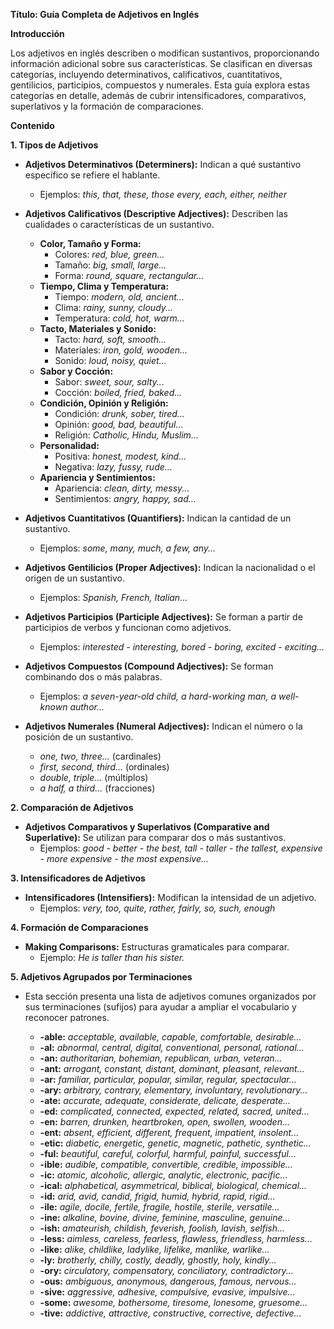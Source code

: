 
**Título: Guía Completa de Adjetivos en Inglés**

**Introducción**

Los adjetivos en inglés describen o modifican sustantivos, proporcionando información adicional sobre sus características. Se clasifican en diversas categorías, incluyendo determinativos, calificativos, cuantitativos, gentilicios, participios, compuestos y numerales. Esta guía explora estas categorías en detalle, además de cubrir intensificadores, comparativos, superlativos y la formación de comparaciones.

**Contenido**

**1. Tipos de Adjetivos**

*   **Adjetivos Determinativos (Determiners):** Indican a qué sustantivo específico se refiere el hablante.
    *   Ejemplos: *this, that, these, those   every, each, either, neither*

*   **Adjetivos Calificativos (Descriptive Adjectives):** Describen las cualidades o características de un sustantivo.
    *   **Color, Tamaño y Forma:**
        *   Colores: *red, blue, green...*
        *   Tamaño: *big, small, large...*
        *   Forma: *round, square, rectangular...*
    *   **Tiempo, Clima y Temperatura:**
        *   Tiempo: *modern, old, ancient...*
        *   Clima: *rainy, sunny, cloudy...*
        *   Temperatura: *cold, hot, warm...*
    *   **Tacto, Materiales y Sonido:**
        *   Tacto: *hard, soft, smooth...*
        *   Materiales: *iron, gold, wooden...*
        *   Sonido: *loud, noisy, quiet...*
    *   **Sabor y Cocción:**
        *   Sabor: *sweet, sour, salty...*
        *   Cocción: *boiled, fried, baked...*
    *   **Condición, Opinión y Religión:**
        *   Condición: *drunk, sober, tired...*
        *   Opinión: *good, bad, beautiful...*
        *   Religión: *Catholic, Hindu, Muslim...*
    *   **Personalidad:**
        *   Positiva: *honest, modest, kind...*
        *   Negativa: *lazy, fussy, rude...*
    *   **Apariencia y Sentimientos:**
        *   Apariencia: *clean, dirty, messy...*
        *   Sentimientos: *angry, happy, sad...*

*   **Adjetivos Cuantitativos (Quantifiers):** Indican la cantidad de un sustantivo.
    *   Ejemplos: *some, many, much, a few, any...*

*   **Adjetivos Gentilicios (Proper Adjectives):** Indican la nacionalidad o el origen de un sustantivo.
    *   Ejemplos: *Spanish, French, Italian...*

*   **Adjetivos Participios (Participle Adjectives):** Se forman a partir de participios de verbos y funcionan como adjetivos.
    *   Ejemplos: *interested - interesting, bored - boring, excited - exciting...*

*   **Adjetivos Compuestos (Compound Adjectives):** Se forman combinando dos o más palabras.
    *   Ejemplos: *a seven-year-old child, a hard-working man, a well-known author...*

*   **Adjetivos Numerales (Numeral Adjectives):** Indican el número o la posición de un sustantivo.
    *   *one, two, three...* (cardinales)
    *   *first, second, third...* (ordinales)
    *   *double, triple...* (múltiplos)
    *   *a half, a third...* (fracciones)

**2. Comparación de Adjetivos**

*   **Adjetivos Comparativos y Superlativos (Comparative and Superlative):** Se utilizan para comparar dos o más sustantivos.
    *   Ejemplos: *good - better - the best, tall - taller - the tallest, expensive - more expensive - the most expensive...*

**3. Intensificadores de Adjetivos**

*   **Intensificadores (Intensifiers):** Modifican la intensidad de un adjetivo.
    *   Ejemplos: *very, too, quite, rather, fairly, so, such, enough*

**4. Formación de Comparaciones**

*   **Making Comparisons:** Estructuras gramaticales para comparar.
    *   Ejemplo: *He is taller than his sister.*

**5. Adjetivos Agrupados por Terminaciones**

*   Esta sección presenta una lista de adjetivos comunes organizados por sus terminaciones (sufijos) para ayudar a ampliar el vocabulario y reconocer patrones.

    *   **-able:** *acceptable, available, capable, comfortable, desirable...*
    *   **-al:** *abnormal, central, digital, conventional, personal, rational...*
    *   **-an:** *authoritarian, bohemian, republican, urban, veteran...*
    *   **-ant:** *arrogant, constant, distant, dominant, pleasant, relevant...*
    *   **-ar:** *familiar, particular, popular, similar, regular, spectacular...*
    *   **-ary:** *arbitrary, contrary, elementary, involuntary, revolutionary...*
    *   **-ate:** *accurate, adequate, considerate, delicate, desperate...*
    *   **-ed:** *complicated, connected, expected, related, sacred, united...*
    *   **-en:** *barren, drunken, heartbroken, open, swollen, wooden...*
    *   **-ent:** *absent, efficient, different, frequent, impatient, insolent...*
    *   **-etic:** *diabetic, energetic, genetic, magnetic, pathetic, synthetic...*
    *   **-ful:** *beautiful, careful, colorful, harmful, painful, successful...*
    *   **-ible:** *audible, compatible, convertible, credible, impossible...*
    *   **-ic:** *atomic, alcoholic, allergic, analytic, electronic, pacific...*
    *   **-ical:** *alphabetical, asymmetrical, biblical, biological, chemical...*
    *   **-id:** *arid, avid, candid, frigid, humid, hybrid, rapid, rigid...*
    *   **-ile:** *agile, docile, fertile, fragile, hostile, sterile, versatile...*
    *   **-ine:** *alkaline, bovine, divine, feminine, masculine, genuine...*
    *   **-ish:** *amateurish, childish, feverish, foolish, lavish, selfish...*
    *   **-less:** *aimless, careless, fearless, flawless, friendless, harmless...*
    *   **-like:** *alike, childlike, ladylike, lifelike, manlike, warlike...*
    *   **-ly:** *brotherly, chilly, costly, deadly, ghostly, holy, kindly...*
    *   **-ory:** *circulatory, compensatory, conciliatory, contradictory...*
    *   **-ous:** *ambiguous, anonymous, dangerous, famous, nervous...*
    *   **-sive:** *aggressive, adhesive, compulsive, evasive, impulsive...*
    *   **-some:** *awesome, bothersome, tiresome, lonesome, gruesome...*
    *   **-tive:** *addictive, attractive, constructive, corrective, defective...*





